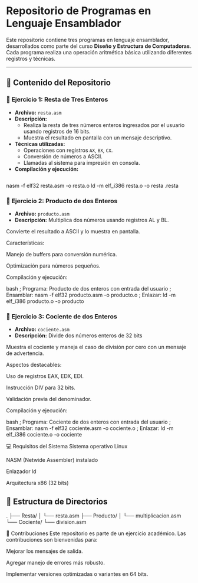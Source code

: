 # Repositorio de Programas en Lenguaje Ensamblador

Este repositorio contiene tres programas en lenguaje ensamblador, desarrollados como parte del curso **Diseño y Estructura de Computadoras**. Cada programa realiza una operación aritmética básica utilizando diferentes registros y técnicas.

---

## 📁 Contenido del Repositorio

### 🧮 Ejercicio 1: Resta de Tres Enteros
- **Archivo:** `resta.asm`
- **Descripción:**
  - Realiza la resta de tres números enteros ingresados por el usuario usando registros de 16 bits.
  - Muestra el resultado en pantalla con un mensaje descriptivo.
- **Técnicas utilizadas:**
  - Operaciones con registros `AX`, `BX`, `CX`.
  - Conversión de números a ASCII.
  - Llamadas al sistema para impresión en consola.
- **Compilación y ejecución:**
  ```bash
nasm -f elf32 resta.asm -o resta.o
ld -m elf_i386 resta.o -o resta
.resta


### 🧮 Ejercicio 2: Producto de dos Enteros
- **Archivo:** `producto.asm`
- **Descripción:**
Multiplica dos números usando registros AL y BL.

Convierte el resultado a ASCII y lo muestra en pantalla.

Características:

Manejo de buffers para conversión numérica.

Optimización para números pequeños.

Compilación y ejecución:

bash
; Programa: Producto de dos enteros con entrada del usuario
; Ensamblar: nasm -f elf32 producto.asm -o producto.o
; Enlazar:   ld -m elf_i386 producto.o -o producto

### 🧮 Ejercicio 3: Cociente de dos Enteros
- **Archivo:** `cociente.asm`
- **Descripción:**
Divide dos números enteros de 32 bits

Muestra el cociente y maneja el caso de división por cero con un mensaje de advertencia.

Aspectos destacables:

Uso de registros EAX, EDX, EDI.

Instrucción DIV para 32 bits.

Validación previa del denominador.

Compilación y ejecución:

bash
; Programa: Cociente de dos enteros con entrada del usuario
; Ensamblar: nasm -f elf32 cociente.asm -o cociente.o
; Enlazar:   ld -m elf_i386 cociente.o -o cociente




💻 Requisitos del Sistema
Sistema operativo Linux

NASM (Netwide Assembler) instalado

Enlazador ld

Arquitectura x86 (32 bits)

## 📂 Estructura de Directorios

.
├── Resta/
│ └── resta.asm
├── Producto/
│ └── multiplicacion.asm
└── Cociente/
└── division.asm

🤝 Contribuciones
Este repositorio es parte de un ejercicio académico. Las contribuciones son bienvenidas para:

Mejorar los mensajes de salida.

Agregar manejo de errores más robusto.

Implementar versiones optimizadas o variantes en 64 bits.